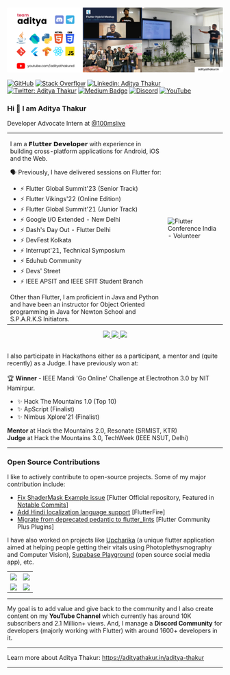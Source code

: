 <p align="center">
<img alt="Banner Image" src="https://github.com/adityathakurxd/adityathakurxd/blob/master/bannerimg.png" width="1080px">
</p>

[![GitHub](https://img.shields.io/github/followers/adityathakurxd?label=follow&style=social)](https://github.com/adityathakurxd)
[![Stack Overflow](https://img.shields.io/badge/Aditya_Thakur-11690853?style=flat-square&logo=stack-overflow&logoColor=white)](https://stackoverflow.com/users/11690853/aditya-thakur)
[![Linkedin: Aditya Thakur](https://img.shields.io/badge/-Aditya%20Thakur-blue?style=flat-square&logo=Linkedin&logoColor=white&link=https://www.linkedin.com/in/adityathakurxd/)](https://www.linkedin.com/in/adityathakurxd/)
[![Twitter: Aditya Thakur](https://img.shields.io/twitter/follow/adityathakurxd?style=social)](https://twitter.com/adityathakurxd)
[![Medium Badge](https://img.shields.io/badge/-@Aditya%20Thakur-black?style=flat-square&labelColor=000000&logo=Medium&link=https://medium.com/@adityathakurxd)](https://medium.com/@adityathakurxd)
[![Discord](https://img.shields.io/badge/-Team%20Aditya-7289DA?style=flat-square&labelColor=7289DA&logo=Discord&logoColor=white&link=https://discord.gg/mx5tjevvQd)](https://discord.gg/mx5tjevvQd)
[![YouTube](https://img.shields.io/youtube/channel/views/UChCAJNpMwoEUYCsE_eSyU4w?style=social)](https://www.youtube.com/channel/UChCAJNpMwoEUYCsE_eSyU4w)

### Hi 👋 I am Aditya Thakur
<p>Developer Advocate Intern at <a href="https://github.com/100mslive">@100mslive<a></p>

<table>
<tr>
<td>

<p>I am a 𝗙𝗹𝘂𝘁𝘁𝗲𝗿 𝗗𝗲𝘃𝗲𝗹𝗼𝗽𝗲𝗿 with experience in building cross-platform applications for Android, iOS and the Web.</p>
<p>🗣️ Previously, I have delivered sessions on Flutter for:
    <ul>
    <li>⚡ Flutter Global Summit'23 (Senior Track)</li>
    <li>⚡ Flutter Vikings'22 (Online Edition)</li>
    <li>⚡ Flutter Global Summit'21 (Junior Track)</li>
    <li>⚡ Google I/O Extended - New Delhi</li>
    <li>⚡ Dash's Day Out - Flutter Delhi</li>
    <li>⚡ DevFest Kolkata</li>
    <li>⚡ Interrupt'21, Technical Symposium</li>
    <li>⚡ Eduhub Community</li>
    <li>⚡ Devs' Street</li>
    <li>⚡ IEEE APSIT and IEEE SFIT Student Branch</li>
</ul>
</p>
Other than Flutter, I am proficient in Java and Python and have been an instructor for Object Oriented programming in Java for Newton School and S.P.A.R.K.S Initiators.
    
</td>
<td>

<img src="https://user-images.githubusercontent.com/53579386/221858168-a60077da-4200-4dc6-b87b-3d9944cbbdad.jpeg"  alt="Flutter Conference India - Volunteer">
</td>
</tr>
</table>

<p align="center">
  <a href="https://twitter.com/adityathakurxd">
    <img src="https://img.shields.io/twitter/follow/adityathakurxd?label=Twitter&logo=twitter&style=for-the-badge&color=blue" />
  </a>
  <a href="https://discord.com/invite/mx5tjevvQd">
    <img src="https://img.shields.io/discord/768695045259264011?logo=discord&style=for-the-badge&color=blue" />
  </a>
  <a href="https://youtube.com/adityathakurxd?sub_confirmation=1">
    <img src="https://img.shields.io/youtube/channel/subscribers/UChCAJNpMwoEUYCsE_eSyU4w?style=for-the-badge&logo=youtube&label=Youtube&color=blue" />
  </a>
</p>

<br>
I also participate in Hackathons either as a participant, a mentor and (quite recently) as a Judge. I have previously won at:
<br><br>
🏆 <b>Winner</b> - IEEE Mandi 'Go Online' Challenge at Electrothon 3.0 by NIT Hamirpur.
<br>
<ul>
    <li>✨ Hack The Mountains 1.0 (Top 10)</li>
    <li>✨ ApScript (Finalist)</li>
    <li>✨ Nimbus Xplore'21 (Finalist)</li>
</ul>
<b>Mentor</b> at Hack the Mountains 2.0, Resonate (SRMIST, KTR)
<br>
<b>Judge</b> at Hack the Mountains 3.0, TechWeek (IEEE NSUT, Delhi)
<hr>
</p>

### Open Source Contributions
I like to actively contribute to open-source projects. Some of my major contribution include:
- [Fix ShaderMask Example issue](https://github.com/flutter/flutter/pull/124511) [Flutter Official repository, Featured in [Notable Commits](https://github.com/flutter/flutter/issues/121415#:~:text=Fix%20ShaderMask%20Example%20issue)]
- [Add Hindi localization language support](https://github.com/firebase/flutterfire/pull/7778) [FlutterFire]
- [Migrate from deprecated pedantic to flutter_lints](https://github.com/fluttercommunity/plus_plugins/pull/519) [Flutter Community Plus Plugins]

I have also worked on projects like [Upcharika](https://github.com/smaranjitghose/Upcharika) (a unique flutter application aimed at helping people getting their vitals using Photoplethysmography and Computer Vision), [Supabase Playground](https://github.com/ibhavikmakwana/supabase_playground) (open source social media app), etc.

<table>
<tr>
<td>
        
<a href="https://github.com/fluttercommunity/plus_plugins">
  <img align="center" src="https://github-readme-stats.vercel.app/api/pin/?username=fluttercommunity&repo=plus_plugins&title_color=ffffff&text_color=c9cacc&icon_color=2bbc8a&bg_color=1d1f21" />
</a>
    
</td>
<td>
    <a href="https://github.com/FirebaseExtended/flutterfire">
  <img align="center" src="https://github-readme-stats.vercel.app/api/pin/?username=FirebaseExtended&repo=flutterfire&title_color=ffffff&text_color=c9cacc&icon_color=2bbc8a&bg_color=1d1f21" />
</a>   
</td>
</tr>
<tr>
<td>
        
<a href="https://github.com/ibhavikmakwana/supabase_playground">
  <img align="center" src="https://github-readme-stats.vercel.app/api/pin/?username=ibhavikmakwana&repo=supabase_playground&title_color=ffffff&text_color=c9cacc&icon_color=2bbc8a&bg_color=1d1f21" />
</a>
    
</td>
<td>
    <a href="https://github.com/smaranjitghose/Upcharika">
  <img align="center" src="https://github-readme-stats.vercel.app/api/pin/?username=smaranjitghose&repo=Upcharika&title_color=ffffff&text_color=c9cacc&icon_color=2bbc8a&bg_color=1d1f21" />
</a>   
</td>
</tr>
</table>

<hr>
My goal is to add value and give back to the community and I also create content on my <b>YouTube Channel</b> which currently has around 10K subscribers and 2.1 Million+ views. And, I manage a <b>Discord Community</b> for developers (majorly working with Flutter) with around 1600+ developers in it.
<hr>

Learn more about Aditya Thakur: https://adityathakur.in/aditya-thakur

<hr>

